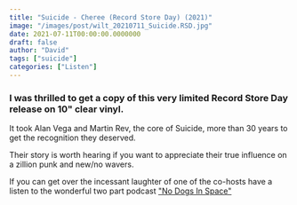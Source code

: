 ```yaml
---
title: "Suicide - Cheree (Record Store Day) (2021)"
image: "/images/post/wilt_20210711_Suicide.RSD.jpg"
date: 2021-07-11T00:00:00.0000000
draft: false
author: "David"
tags: ["suicide"]
categories: ["Listen"]
---
```

### I was thrilled to get a copy of this very limited Record Store Day release on 10" clear vinyl.

 It took Alan Vega and Martin Rev, the core of Suicide, more than 30 years to get the recognition they deserved. 

 Their story is worth hearing if you want to appreciate their true influence on a zillion punk and new/no wavers.

 If you can get over the incessant laughter of one of the co-hosts have a listen to the wonderful two part podcast ["No Dogs In Space"](https://open.spotify.com/episode/27a5KNBqhraNg5dwvKB6GJ)